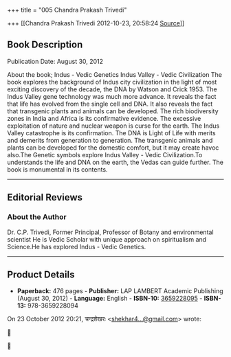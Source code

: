 +++
title = "005 Chandra Prakash Trivedi"

+++
[[Chandra Prakash Trivedi	2012-10-23, 20:58:24 [Source](https://groups.google.com/g/bvparishat/c/nXU0R1pEPuo)]]



## Book Description

Publication Date: August 30, 2012

About the book; Indus - Vedic Genetics Indus Valley - Vedic Civilization The book explores the background of Indus city civilization in the light of most exciting discovery of the decade, the DNA by Watson and Crick 1953. The Indus Valley gene technology was much more advance. It reveals the fact that life has evolved from the single cell and DNA. It also reveals the fact that transgenic plants and animals can be developed. The rich biodiversity zones in India and Africa is its confirmative evidence. The excessive exploitation of nature and nuclear weapon is curse for the earth. The Indus Valley catastrophe is its confirmation. The DNA is Light of Life with merits and demerits from generation to generation. The transgenic animals and plants can be developed for the domestic comfort, but it may create havoc also.The Genetic symbols explore Indus Valley - Vedic Civilization.To understands the life and DNA on the earth, the Vedas can guide further. The book is monumental in its contents.

------------------------------------------------------------------------

## Editorial Reviews

### About the Author

Dr. C.P. Trivedi, Former Principal, Professor of Botany and environmental scientist He is Vedic Scholar with unique approach on spiritualism and Science.He has explored Indus - Vedic Genetics.

------------------------------------------------------------------------

## Product Details

-   **Paperback:** 476 pages -   **Publisher:** LAP LAMBERT Academic Publishing (August 30, 2012) -   **Language:** English -   **ISBN-10:** [3659228095](tel:(365)%20922-8095) -   **ISBN-13:** 978-3659228094

  
  

On 23 October 2012 20:21, चन्द्रशेखरः \<[shekhar4...@gmail.com]()\> wrote:  






